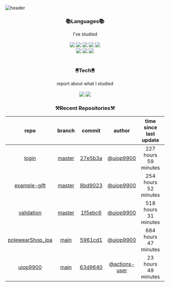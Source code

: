 
![header](https://capsule-render.vercel.app/api?type=waving&color=timeGradient&height=300&section=header&text=Jia's%20GitHub&fontSize=90)
 
<h3 align="center">📚Languages📚</h3>
<div align="center">I've studied</div><br>

<div align="center">
  <img src="https://img.shields.io/badge/Java-007396?style=flat-square&logo=Java&logoColor=white"/> 
   <img src="https://img.shields.io/badge/Spring Boot-6DB33F?style=flat-square&logo=Spring Boot&logoColor=white"/>
   <img src="https://img.shields.io/badge/HTML-E34F26?style=flat-square&logo=HTML&logoColor=white"/>
   <img src="https://img.shields.io/badge/MySQL-4479A1?style=flat-square&logo=MySQL&logoColor=white"/>
   <img src="https://img.shields.io/badge/AWS-232F3E?style=flat-square&logo=AWS&logoColor=white"/><br>
   <img src="https://img.shields.io/badge/CSS-1572B6?style=flat-square&logo=CSS&logoColor=white"/>
   <img src="https://img.shields.io/badge/JavaScript-F7DF1E?style=flat-square&logo=JavaScript&logoColor=white"/>
   <img src="https://img.shields.io/badge/Bootstrap-7952B3?style=flat-square&logo=Bootstrap&logoColor=white"/>
</div><br>

<h3 align="center">🖲️Tech🖲️</h3>
<div align="center">report about what I studied</div><br>

<div align="center">
<a href="https://blog.naver.com/jia9510"><img src="https://img.shields.io/badge/Naver-03C75A?style=flat-square&logo=Naver&logoColor=white&link=https://blog.naver.com/jia9510"/></a>
<a href="https://github.com/uiop9900/uiop9900"><img src="https://img.shields.io/badge/GitHub-181717?style=flat-square&logo=GitHub&logoColor=white&link=https://github.com/uiop9900/uiop9900"/></a>
</div>
 

<h3 align="center">⚒Recent Repositories⚒</h3>

| repo | branch | commit | author | time since last update | language |
|:---:|:---:|:---:|:---:|:---:|:---:|
| [login](https://github.com/uiop9900/login) | [master](https://github.com/uiop9900/login/tree/master) |[27e5b3a](https://github.com/uiop9900/login/commit/27e5b3a2045412b9e0d0a54c33e05be7b128afd5) | [@uiop9900](https://github.com/uiop9900) |227 hours 59 minutes | ![](https://img.shields.io/badge/language-Java-default.svg?style=flat-square)|
| [example-gift](https://github.com/uiop9900/example-gift) | [master](https://github.com/uiop9900/example-gift/tree/master) |[8bd9023](https://github.com/uiop9900/example-gift/commit/8bd902320e6331e42d09d3ec547715c45617d1b6) | [@uiop9900](https://github.com/uiop9900) |254 hours 52 minutes | ![](https://img.shields.io/badge/language-Java-default.svg?style=flat-square)|
| [validation](https://github.com/uiop9900/validation) | [master](https://github.com/uiop9900/validation/tree/master) |[1f5ebc6](https://github.com/uiop9900/validation/commit/1f5ebc67ff3606392655287ba54ca799d19baf86) | [@uiop9900](https://github.com/uiop9900) |518 hours 31 minutes | ![](https://img.shields.io/badge/language-Java-default.svg?style=flat-square)|
| [polewearShop_jpa](https://github.com/uiop9900/polewearShop_jpa) | [main](https://github.com/uiop9900/polewearShop_jpa/tree/main) |[5961cd1](https://github.com/uiop9900/polewearShop_jpa/commit/5961cd1b85672a251a7c94f9b20d4ac664584db7) | [@uiop9900](https://github.com/uiop9900) |684 hours 47 minutes | ![](https://img.shields.io/badge/language-unknown-default.svg?style=flat-square)|
| [uiop9900](https://github.com/uiop9900/uiop9900) | [main](https://github.com/uiop9900/uiop9900/tree/main) |[63d9640](https://github.com/uiop9900/uiop9900/commit/63d9640ddaba7834b04819d9e824880810480674) | [@actions-user](https://github.com/actions-user) |23 hours 49 minutes | ![](https://img.shields.io/badge/language-Go-default.svg?style=flat-square)|



